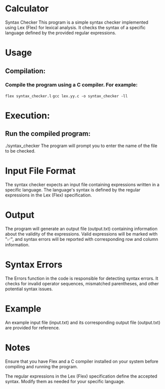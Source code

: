 # Calculator
Syntax Checker
This program is a simple syntax checker implemented using Lex (Flex) for lexical analysis. It checks the syntax of a specific language defined by the provided regular expressions.

# Usage
## Compilation:

### Compile the program using a C compiler. For example:
`flex syntax_checker.l`
`gcc lex.yy.c -o syntax_checker -ll`

# Execution:
## Run the compiled program:

./syntax_checker
The program will prompt you to enter the name of the file to be checked.

# Input File Format
The syntax checker expects an input file containing expressions written in a specific language. The language's syntax is defined by the regular expressions in the Lex (Flex) specification.

# Output
The program will generate an output file (output.txt) containing information about the validity of the expressions. Valid expressions will be marked with "✅", and syntax errors will be reported with corresponding row and column information.

# Syntax Errors
The Errors function in the code is responsible for detecting syntax errors. It checks for invalid operator sequences, mismatched parentheses, and other potential syntax issues.

# Example
An example input file (input.txt) and its corresponding output file (output.txt) are provided for reference.

# Notes
Ensure that you have Flex and a C compiler installed on your system before compiling and running the program.

The regular expressions in the Lex (Flex) specification define the accepted syntax. Modify them as needed for your specific language.